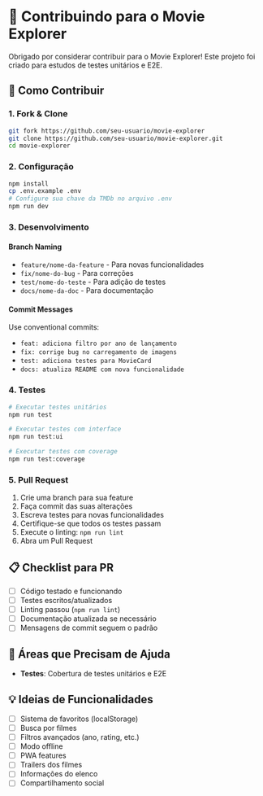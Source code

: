 # 🤝 Contribuindo para o Movie Explorer

Obrigado por considerar contribuir para o Movie Explorer! Este projeto foi criado para estudos de testes unitários e E2E.

## 🚀 Como Contribuir

### 1. Fork & Clone

```bash
git fork https://github.com/seu-usuario/movie-explorer
git clone https://github.com/seu-usuario/movie-explorer.git
cd movie-explorer
```

### 2. Configuração

```bash
npm install
cp .env.example .env
# Configure sua chave da TMDb no arquivo .env
npm run dev
```

### 3. Desenvolvimento

#### Branch Naming

- `feature/nome-da-feature` - Para novas funcionalidades
- `fix/nome-do-bug` - Para correções
- `test/nome-do-teste` - Para adição de testes
- `docs/nome-da-doc` - Para documentação

#### Commit Messages

Use conventional commits:

- `feat: adiciona filtro por ano de lançamento`
- `fix: corrige bug no carregamento de imagens`
- `test: adiciona testes para MovieCard`
- `docs: atualiza README com nova funcionalidade`

### 4. Testes

```bash
# Executar testes unitários
npm run test

# Executar testes com interface
npm run test:ui

# Executar testes com coverage
npm run test:coverage
```

### 5. Pull Request

1. Crie uma branch para sua feature
2. Faça commit das suas alterações
3. Escreva testes para novas funcionalidades
4. Certifique-se que todos os testes passam
5. Execute o linting: `npm run lint`
6. Abra um Pull Request

## 📋 Checklist para PR

- [ ] Código testado e funcionando
- [ ] Testes escritos/atualizados
- [ ] Linting passou (`npm run lint`)
- [ ] Documentação atualizada se necessário
- [ ] Mensagens de commit seguem o padrão

## 🎯 Áreas que Precisam de Ajuda

- **Testes**: Cobertura de testes unitários e E2E

## 💡 Ideias de Funcionalidades

- [ ] Sistema de favoritos (localStorage)
- [ ] Busca por filmes
- [ ] Filtros avançados (ano, rating, etc.)
- [ ] Modo offline
- [ ] PWA features
- [ ] Trailers dos filmes
- [ ] Informações do elenco
- [ ] Compartilhamento social
